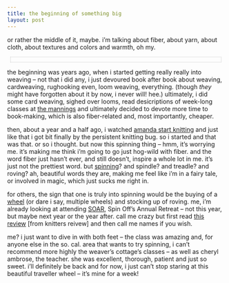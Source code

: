 ```yaml
---
title: the beginning of something big
layout: post
---
```


or rather the middle of it, maybe. i&#8217;m talking about fiber, about yarn, about cloth, about textures and colors and warmth, oh my. 

<div style="text-align: center; border: 1px dotted silver; padding-top: 11px; margin: 7px;">
  <txp:jmr_gallery category="328" />
</div>

the beginning was years ago, when i started getting really really into weaving &#8211; not that i did any, i just devoured book after book about weaving, cardweaving, rughooking even, loom weaving, everything. (though *they* might have forgotten about it by now, i never will! hee.) ultimately, i did some card weaving, sighed over looms, read desicriptions of week-long classes at [the mannings][1] and ultimately decided to devote more time to book-making, which is also fiber-related and, most importantly, cheaper. 

then, about a year and a half ago, i watched [amanda start knitting][2] and just like that i got bit finally by the persistent knitting bug. so i started and that was that. or so i thought. but now this spinning thing &#8211; hmm, it&#8217;s worrying me. it&#8217;s making me think i&#8217;m going to go just hog-wild with fiber. and the word fiber just hasn&#8217;t ever, and still doesn&#8217;t, inspire a whole lot in me. it&#8217;s just not the prettiest word. but [spinning][3]? and spindle? and treadle? and roving? ah, beautiful words they are, making me feel like i&#8217;m in a fairy tale, or involved in magic, which just sucks me right in. 

for others, the sign that one is truly into spinning would be the buying of a [wheel][4] (or dare i say, multiple wheels) and stocking up of roving. me, i&#8217;m already looking at attending [SOAR][5], Spin Off&#8217;s Annual Retreat &#8211; not this year, but maybe next year or the year after. call me crazy but first read [this review][6] [from knitters reivew] and then call me names if you wish.

me? i just want to dive in with both feet &#8211; the class was amazing and, for anyone else in the so. cal. area that wants to try spinning, i can&#8217;t recommend more highly the weaver&#8217;s cottage&#8217;s classes &#8211; as well as cheryl ambrose, the teacher. she was excellent, thorough, patient and just so sweet. i&#8217;ll definitely be back and for now, i just can&#8217;t stop staring at this beautiful traveller wheel &#8211; it&#8217;s mine for a week!

 [1]: http://www.the-mannings.com/
 [2]: http://www.etches-johnson.com/?p=989
 [3]: http://www.mresource.com/Fiber/COE/COEIndex.html
 [4]: http://www.carolinahomespun.com/page23.htm
 [5]: http://www.interweave.com/spin/events/soar/default.asp
 [6]: http://knittersreview.com/article_event.asp?article=/review/profile/041014_a.asp